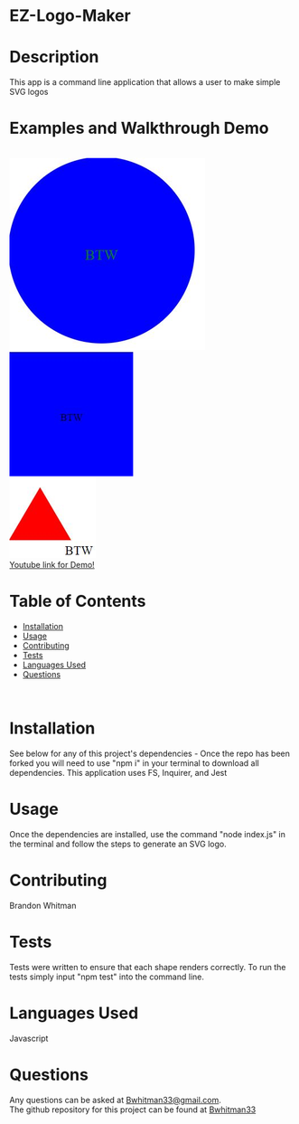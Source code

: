 # EZ-Logo-Maker
  
  # Description
  This app is a command line application that allows a user to make simple SVG logos 
  <br>

  # Examples and Walkthrough Demo
  <br>
  <img src="assets/circle.jpg">
  <br>
  <img src="assets/square.jpg">
  <br> 
  <img src="assets/triangle.jpg">
  <br>
  <a href="https://youtu.be/ns3Y262kjRE"> Youtube link for Demo! </a>
  
  # Table of Contents
  - [Installation](#installation)
  - [Usage](#usage)
  - [Contributing](#contributing)
  - [Tests](#tests)
  - [Languages Used](#languages)
  - [Questions](#questions)
  <br>

  # Installation
  See below for any of this project's dependencies - 
  Once the repo has been forked you will need to use "npm i" in your terminal to download all dependencies. This application uses FS, Inquirer, and Jest
  <br>

  # Usage
  Once the dependencies are installed, use the command "node index.js" in the terminal and follow the steps to generate an SVG logo.
  <br>

  # Contributing
  Brandon Whitman
  <br>

  # Tests
  Tests were written to ensure that each shape renders correctly. To run the tests simply input "npm test" into the command line.
  <br>

  # Languages Used
  Javascript
  <br>

  # Questions
  Any questions can be asked at Bwhitman33@gmail.com. 
  <br> 
  The github repository for this project can be found at [Bwhitman33](https://github.com/Bwhitman33)
